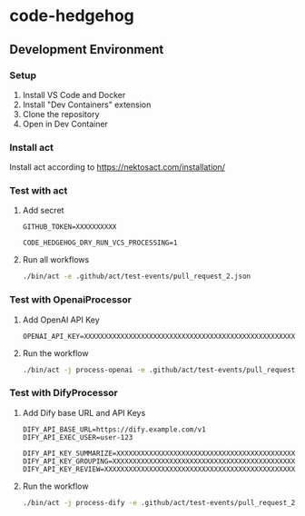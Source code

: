 # code-hedgehog

## Development Environment

### Setup
1. Install VS Code and Docker
2. Install "Dev Containers" extension
3. Clone the repository
4. Open in Dev Container

### Install act

Install act according to https://nektosact.com/installation/


### Test with act

1. Add secret
    
    ```.act.secrets
    GITHUB_TOKEN=XXXXXXXXXX
    ```

    ```.act.env
    CODE_HEDGEHOG_DRY_RUN_VCS_PROCESSING=1
    ```

1. Run all workflows
    
    ```bash
    ./bin/act -e .github/act/test-events/pull_request_2.json
    ```

### Test with OpenaiProcessor

1. Add OpenAI API Key

    ```.act.secrets
    OPENAI_API_KEY=XXXXXXXXXXXXXXXXXXXXXXXXXXXXXXXXXXXXXXXXXXXXXXXXXXXXXXXXXXX
    ```

1. Run the workflow
    
    ```bash
    ./bin/act -j process-openai -e .github/act/test-events/pull_request_2.json
    ```

### Test with DifyProcessor

1. Add Dify base URL and API Keys

    ```.act.env
    DIFY_API_BASE_URL=https://dify.example.com/v1
    DIFY_API_EXEC_USER=user-123
    ```

    ```.act.secrets
    DIFY_API_KEY_SUMMARIZE=XXXXXXXXXXXXXXXXXXXXXXXXXXXXXXXXXXXXXXXXXXXXXXXXXXXXXXXXXXX
    DIFY_API_KEY_GROUPING=XXXXXXXXXXXXXXXXXXXXXXXXXXXXXXXXXXXXXXXXXXXXXXXXXXXXXXXXXXX
    DIFY_API_KEY_REVIEW=XXXXXXXXXXXXXXXXXXXXXXXXXXXXXXXXXXXXXXXXXXXXXXXXXXXXXXXXXXX
    ```

1. Run the workflow
    
    ```bash
    ./bin/act -j process-dify -e .github/act/test-events/pull_request_2.json
    ```
